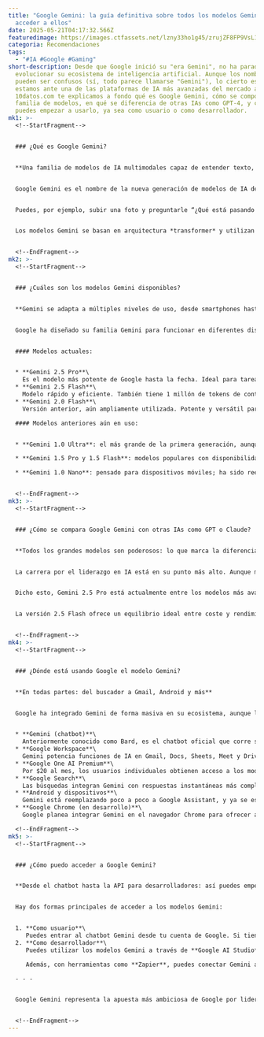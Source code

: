 ```yaml
---
title: "Google Gemini: la guía definitiva sobre todos los modelos Gemini y cómo
  acceder a ellos"
date: 2025-05-21T04:17:32.566Z
featuredimage: https://images.ctfassets.net/lzny33ho1g45/zrujZF8FP9VsL1SMT28wp/73b548de0687b49d8ab7e98667bf62fb/gemini.jpg?w=1520&fm=avif&q=31&fit=thumb&h=760
categoria: Recomendaciones
tags:
  - "#IA #Google #Gaming"
short-description: Desde que Google inició su "era Gemini", no ha parado de
  evolucionar su ecosistema de inteligencia artificial. Aunque los nombres
  pueden ser confusos (sí, todo parece llamarse "Gemini"), lo cierto es que
  estamos ante una de las plataformas de IA más avanzadas del mercado actual. En
  10datos.com te explicamos a fondo qué es Google Gemini, cómo se compone su
  familia de modelos, en qué se diferencia de otras IAs como GPT-4, y cómo
  puedes empezar a usarlo, ya sea como usuario o como desarrollador.
mk1: >-
  <!--StartFragment-->


  ### ¿Qué es Google Gemini?


  **Una familia de modelos de IA multimodales capaz de entender texto, imágenes, video, audio y código**


  Google Gemini es el nombre de la nueva generación de modelos de IA desarrollados por Google. Son modelos *multimodales*, lo que significa que no solo procesan texto (como lo hace GPT), sino que también pueden analizar imágenes, interpretar gráficos, entender audio, leer código y hasta interactuar con videos.


  Puedes, por ejemplo, subir una foto y preguntarle “¿Qué está pasando en esta imagen?”, y Gemini la interpretará, describirá los elementos clave e incluso responderá preguntas más complejas sobre ella. También puede ayudarte a generar visualizaciones a partir de datos, traducir menús o analizar documentos extensos con miles de palabras gracias a su ventana de contexto de hasta **1 millón de tokens**.


  Los modelos Gemini se basan en arquitectura *transformer* y utilizan técnicas como preentrenamiento, ajuste fino (*fine-tuning*) y una estrategia llamada *mixture of experts* que permite distribuir tareas entre diferentes partes del modelo para optimizar el rendimiento.


  <!--EndFragment-->
mk2: >-
  <!--StartFragment-->


  ### ¿Cuáles son los modelos Gemini disponibles?


  **Gemini se adapta a múltiples niveles de uso, desde smartphones hasta centros de datos**


  Google ha diseñado su familia Gemini para funcionar en diferentes dispositivos y escenarios. Por eso existen varias versiones que se diferencian en velocidad, potencia y contexto.


  #### Modelos actuales:


  * **Gemini 2.5 Pro**\
    Es el modelo más potente de Google hasta la fecha. Ideal para tareas complejas como programación, razonamiento lógico y análisis de datos. Posee una ventana de contexto de 1 millón de tokens. Disponible como vista previa a través de API y del chatbot Gemini.
  * **Gemini 2.5 Flash**\
    Modelo rápido y eficiente. También tiene 1 millón de tokens de contexto, pero está optimizado para tareas que requieren velocidad, como resúmenes, extracción de datos y chatbots. Es más económico que Pro y está pensado para implementaciones amplias.
  * **Gemini 2.0 Flash**\
    Versión anterior, aún ampliamente utilizada. Potente y versátil para tareas generales. Se espera que sea reemplazada por la 2.5 Flash próximamente.

  #### Modelos anteriores aún en uso:


  * **Gemini 1.0 Ultra**: el más grande de la primera generación, aunque nunca se lanzó completamente.

  * **Gemini 1.5 Pro y 1.5 Flash**: modelos populares con disponibilidad vía API.

  * **Gemini 1.0 Nano**: pensado para dispositivos móviles; ha sido reemplazado en gran parte por Flash, pero podría volver a aparecer en contextos locales.


  <!--EndFragment-->
mk3: >-
  <!--StartFragment-->


  ### ¿Cómo se compara Google Gemini con otras IAs como GPT o Claude?


  **Todos los grandes modelos son poderosos: lo que marca la diferencia es cómo los usas**


  La carrera por el liderazgo en IA está en su punto más alto. Aunque modelos como GPT-4, Claude 3 o LLaMA de Meta compiten directamente con Gemini, lo más importante hoy no es cuál es el más "inteligente", sino **cómo se entrena, personaliza e integra** cada modelo.


  Dicho esto, Gemini 2.5 Pro está actualmente entre los modelos más avanzados del mercado, con rendimiento competitivo frente a los líderes de OpenAI. También supera a otros como Claude 3.7 Sonnet o GPT-4.1 en varias métricas clave.


  La versión 2.5 Flash ofrece un equilibrio ideal entre coste y rendimiento, siendo hasta 25 veces más barata que Pro en algunos casos de uso, sin perder demasiada potencia.


  <!--EndFragment-->
mk4: >-
  <!--StartFragment-->


  ### ¿Dónde está usando Google el modelo Gemini?


  **En todas partes: del buscador a Gmail, Android y más**


  Google ha integrado Gemini de forma masiva en su ecosistema, aunque la implementación aún está en proceso. Aquí te mostramos los lugares clave donde ya puedes ver o pronto verás Gemini en acción:


  * **Gemini (chatbot)**\
    Anteriormente conocido como Bard, es el chatbot oficial que corre sobre los modelos Gemini. Permite búsqueda en internet, tiene "modo de investigación" y puedes personalizarlo con Gems.
  * **Google Workspace**\
    Gemini potencia funciones de IA en Gmail, Docs, Sheets, Meet y Drive. Resúmenes automáticos, generación de contenido, gráficos inteligentes y traducciones en videollamadas son solo algunas de sus capacidades.
  * **Google One AI Premium**\
    Por $20 al mes, los usuarios individuales obtienen acceso a los modelos avanzados de Gemini en el chatbot y las apps de Google.
  * **Google Search**\
    Las búsquedas integran Gemini con respuestas instantáneas más complejas (*AI Overviews*) y un modo experimental de búsqueda estilo Perplexity.
  * **Android y dispositivos**\
    Gemini está reemplazando poco a poco a Google Assistant, y ya se está desplegando en Android Auto, Google TV, y dispositivos Wear.
  * **Google Chrome (en desarrollo)**\
    Google planea integrar Gemini en el navegador Chrome para ofrecer asistencia contextual mientras navegas.

  <!--EndFragment-->
mk5: >-
  <!--StartFragment-->


  ### ¿Cómo puedo acceder a Google Gemini?


  **Desde el chatbot hasta la API para desarrolladores: así puedes empezar a usarlo**


  Hay dos formas principales de acceder a los modelos Gemini:


  1. **Como usuario**\
     Puedes entrar al chatbot Gemini desde tu cuenta de Google. Si tienes un plan Google One AI Premium o suscripción a Workspace, tendrás acceso a los modelos más potentes y funciones adicionales.
  2. **Como desarrollador**\
     Puedes utilizar los modelos Gemini a través de **Google AI Studio** o **Google Cloud Vertex AI**. Aquí puedes probar Gemini 2.5 Pro, Flash y otros modelos, crear agentes personalizados o integrarlos en tus propias apps.

     Además, con herramientas como **Zapier**, puedes conectar Gemini a tus flujos de trabajo existentes, automatizar tareas o construir asistentes inteligentes sin necesidad de programar desde cero.

  - - -


  Google Gemini representa la apuesta más ambiciosa de Google por liderar la era de la inteligencia artificial. Su enfoque multimodal, su escalabilidad y su integración profunda en el ecosistema de productos lo convierten en una opción poderosa tanto para usuarios cotidianos como para desarrolladores. En 10datos.com te recomendamos estar atento a sus avances, porque Gemini no solo es el presente de Google: es el futuro inmediato de la IA que usaremos todos.


  <!--EndFragment-->
---
```

